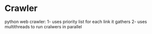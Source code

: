 # Crawler
python web crawler:
  1- uses priority list for each link it gathers
  2- uses multithreads to run cralwers in parallel


